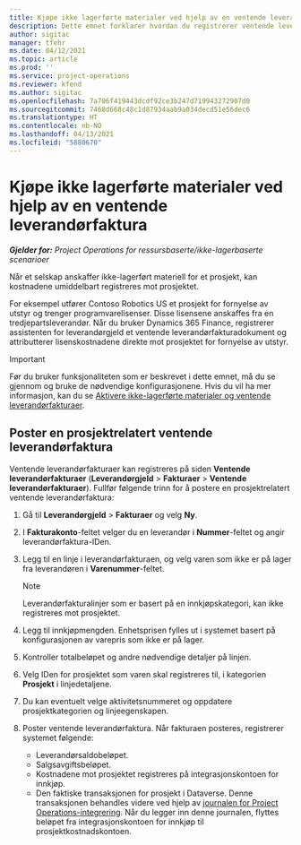 ```yaml
---
title: Kjøpe ikke lagerførte materialer ved hjelp av en ventende leverandørfaktura
description: Dette emnet forklarer hvordan du registrerer ventende leverandørfakturaer.
author: sigitac
manager: tfehr
ms.date: 04/12/2021
ms.topic: article
ms.prod: ''
ms.service: project-operations
ms.reviewer: kfend
ms.author: sigitac
ms.openlocfilehash: 7a706f419443dcdf92ce3b247d719943272907d0
ms.sourcegitcommit: 7468d668c48c1d87934aab9a034decd51e56dec6
ms.translationtype: HT
ms.contentlocale: nb-NO
ms.lasthandoff: 04/13/2021
ms.locfileid: "5880670"
---
```

# <a name="purchase-non-stocked-materials-using-a-pending-vendor-invoice"></a>Kjøpe ikke lagerførte materialer ved hjelp av en ventende leverandørfaktura

_**Gjelder for:** Project Operations for ressursbaserte/ikke-lagerbaserte scenarioer_

Når et selskap anskaffer ikke-lagerført materiell for et prosjekt, kan kostnadene umiddelbart registreres mot prosjektet. 

For eksempel utfører Contoso Robotics US et prosjekt for fornyelse av utstyr og trenger programvarelisenser. Disse lisensene anskaffes fra en tredjepartsleverandør.  Når du bruker Dynamics 365 Finance, registrerer assistenten for leverandørgjeld et ventende leverandørfakturadokument og attributterer lisenskostnadene direkte mot prosjektet for fornyelse av utstyr. 

> [!IMPORTANT]
> Før du bruker funksjonaliteten som er beskrevet i dette emnet, må du se gjennom og bruke de nødvendige konfigurasjonene. Hvis du vil ha mer informasjon, kan du se [Aktivere ikke-lagerførte materialer og ventende leverandørfakturaer](configure-materials-nonstocked.md). 

## <a name="post-a-project-related-pending-vendor-invoice"></a>Poster en prosjektrelatert ventende leverandørfaktura 

Ventende leverandørfakturaer kan registreres på siden **Ventende leverandørfakturaer** (**Leverandørgjeld** > **Fakturaer** > **Ventende leverandørfakturaer**). Fullfør følgende trinn for å postere en prosjektrelatert ventende leverandørfaktura:

1. Gå til **Leverandørgjeld** > **Fakturaer** og velg **Ny**. 
2. I **Fakturakonto**-feltet velger du en leverandør i **Nummer**-feltet og angir leverandørfaktura-IDen.
3. Legg til en linje i leverandørfakturaen, og velg varen som ikke er på lager fra leverandøren i **Varenummer**-feltet. 

    > [!NOTE]
    > Leverandørfakturalinjer som er basert på en innkjøpskategori, kan ikke registreres mot prosjektet. 
    
5. Legg til innkjøpmengden. Enhetsprisen fylles ut i systemet basert på konfigurasjonen av varepris som ikke er på lager. 
6. Kontroller totalbeløpet og andre nødvendige detaljer på linjen.
7. Velg IDen for prosjektet som varen skal registreres til, i kategorien **Prosjekt** i linjedetaljene.
8. Du kan eventuelt velge aktivitetsnummeret og oppdatere prosjektkategorien og linjeegenskapen.
9. Poster ventende leverandørfaktura. Når fakturaen posteres, registrerer systemet følgende:
    
    - Leverandørsaldobeløpet.
    - Salgsavgiftsbeløpet.
    - Kostnadene mot prosjektet registreres på integrasjonskontoen for innkjøp.
    - Den faktiske transaksjonen for prosjekt i Dataverse. Denne transaksjonen behandles videre ved hjelp av [journalen for Project Operations-integrering](../project-accounting/project-operations-integration-journal.md). Når du legger inn denne journalen, flyttes beløpet fra integrasjonskontoen for innkjøp til prosjektkostnadskontoen.
